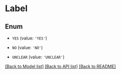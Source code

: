 # Label


## Enum

* `YES` (value: `'YES'`)

* `NO` (value: `'NO'`)

* `UNCLEAR` (value: `'UNCLEAR'`)

[[Back to Model list]](../README.md#documentation-for-models) [[Back to API list]](../README.md#documentation-for-api-endpoints) [[Back to README]](../README.md)


